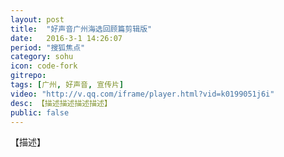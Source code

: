 ```yaml
---
layout: post
title:  "好声音广州海选回顾篇剪辑版"
date:   2016-3-1 14:26:07
period: "搜狐焦点"
category: sohu
icon: code-fork
gitrepo: 
tags: [广州, 好声音, 宣传片]
video: "http://v.qq.com/iframe/player.html?vid=k0199051j6i"
desc: 【描述描述描述描述】
public: false
---
```

【描述】
<tcvideo src="http://v.qq.com/iframe/player.html?vid=k0199051j6i"></tcvideo>

